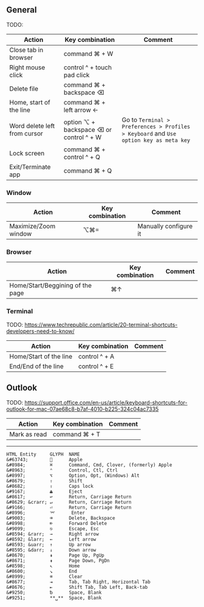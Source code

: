 ## General 

TODO: 

| Action | Key combination | Comment | 
| --- | --- | --- | 
| Close tab in browser | command ⌘ + W | |
| Right mouse click | control ^ + touch pad click | |
| Delete file | command ⌘ + backspace ⌫ | |
| Home, start of the line | command ⌘ + left arrow ← | |
| Word delete left from cursor | option ⌥ + backspace ⌫  or control ^ + W | Go to `Terminal > Preferences > Profiles > Keyboard` and `Use option key as meta key` |
| Lock screen | command ⌘ + control ^ + Q | | 
| Exit/Terminate app | command ⌘ + Q | | 

### Window

| Action | Key combination | Comment | 
| --- | --- | --- | 
| Maximize/Zoom window | ⌥⌘= | Manually configure it | 

### Browser 

| Action | Key combination | Comment | 
| --- | --- | --- | 
| Home/Start/Beggining of the page | ⌘↑ | 

### Terminal 


TODO: https://www.techrepublic.com/article/20-terminal-shortcuts-developers-need-to-know/

| Action | Key combination | Comment | 
| --- | --- | --- | 
| Home/Start of the line | control ^ + A | |
| End/End of the line | control ^ + E | | 


## Outlook

TODO: https://support.office.com/en-us/article/keyboard-shortcuts-for-outlook-for-mac-07ae68c8-b7af-4010-b225-324c04ac7335

| Action | Key combination | Comment | 
| --- | --- | --- | 
| Mark as read | command ⌘ + T | |





---

```
HTML Entity     GLYPH  NAME
&#63743;              Apple
&#8984;         ⌘      Command, Cmd, Clover, (formerly) Apple
&#8963;         ⌃      Control, Ctl, Ctrl
&#8997;         ⌥      Option, Opt, (Windows) Alt
&#8679;         ⇧      Shift
&#8682;         ⇪      Caps lock
&#9167;         ⏏      Eject
&#8617;         ↩      Return, Carriage Return
&#8629; &crarr; ↵      Return, Carriage Return
&#9166;         ⏎      Return, Carriage Return
&#8996;         ⌤      Enter
&#9003;         ⌫      Delete, Backspace
&#8998;         ⌦      Forward Delete
&#9099;         ⎋      Escape, Esc
&#8594; &rarr;  →      Right arrow
&#8592; &larr;  ←      Left arrow
&#8593; &uarr;  ↑      Up arrow
&#8595; &darr;  ↓      Down arrow
&#8670;         ⇞      Page Up, PgUp
&#8671;         ⇟      Page Down, PgDn
&#8598;         ↖      Home
&#8600;         ↘      End
&#8999;         ⌧      Clear
&#8677;         ⇥      Tab, Tab Right, Horizontal Tab
&#8676;         ⇤      Shift Tab, Tab Left, Back-tab
&#9250;         ␢      Space, Blank
&#9251;         **␣**  Space, Blank
```
